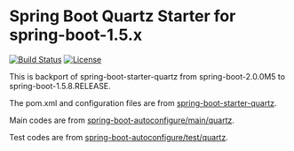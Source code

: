 # Spring Boot Quartz Starter for spring-boot-1.5.x
[![Build Status](https://travis-ci.org/viruscamp/spring-boot-starter-quartz.svg?branch=master)](https://travis-ci.org/viruscamp/spring-boot-starter-quartz)
[![License](http://img.shields.io/:license-Apache%202-red.svg)](LICENSE.txt)

This is backport of spring-boot-starter-quartz from spring-boot-2.0.0M5 to spring-boot-1.5.8.RELEASE.

The pom.xml and configuration files are from [spring-boot-starter-quartz](https://github.com/spring-projects/spring-boot/tree/v2.0.0.M5/spring-boot-project/spring-boot-starters/spring-boot-starter-quartz).

Main codes are from [spring-boot-autoconfigure/main/quartz](https://github.com/spring-projects/spring-boot/tree/v2.0.0.M5/spring-boot-project/spring-boot-autoconfigure/src/main/java/org/springframework/boot/autoconfigure/quartz).

Test codes are from [spring-boot-autoconfigure/test/quartz](https://github.com/spring-projects/spring-boot/tree/v2.0.0.M5/spring-boot-project/spring-boot-autoconfigure/src/test/java/org/springframework/boot/autoconfigure/quartz).